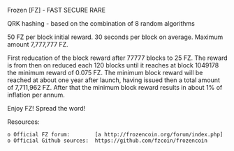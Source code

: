 Frozen [FZ] - FAST SECURE RARE

QRK hashing - based on the combination of 8 random algorithms

50 FZ per block initial reward. 30 seconds per block on average.
Maximum amount 7,777,777 FZ.

First reducation of the block reward after 77777 blocks to 25 FZ. The reward
is from then on reduced each 120 blocks until it reaches at block 1049178 the 
minimum reward of 0.075 FZ. The minimum block reward will be reached at about
one year after launch, having issued then a total amount of 7,711,962 FZ. After
that the minimum block reward results in about 1% of inflation per annum.

Enjoy FZ! Spread the word!


Resources:

    o Official FZ forum:        [a http://frozencoin.org/forum/index.php]
    o Official Github sources:  https://github.com/fzcoin/frozencoin

